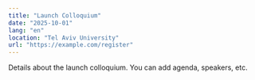 ```yaml
---
title: "Launch Colloquium"
date: "2025-10-01"
lang: "en"
location: "Tel Aviv University"
url: "https://example.com/register"
---
```

Details about the launch colloquium. You can add agenda, speakers, etc.
